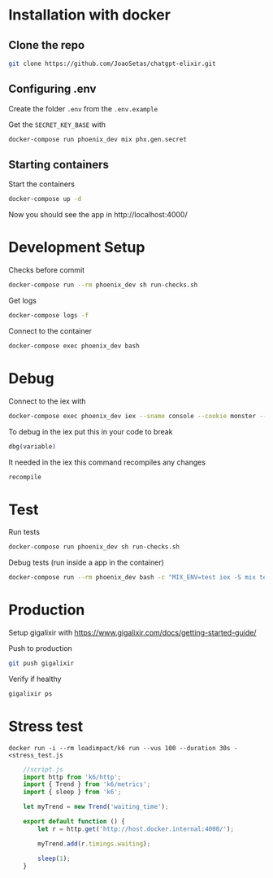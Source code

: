 # Installation with docker
## Clone the repo

```BASH
git clone https://github.com/JoaoSetas/chatgpt-elixir.git
```
## Configuring .env
Create the folder `.env` from the `.env.example`

Get the `SECRET_KEY_BASE` with
```BASH
docker-compose run phoenix_dev mix phx.gen.secret
```
## Starting containers
Start the containers
```BASH
docker-compose up -d
```
Now you should see the app in http://localhost:4000/
# Development Setup
Checks before commit
```BASH
docker-compose run --rm phoenix_dev sh run-checks.sh
```
Get logs
```BASH
docker-compose logs -f
```
Connect to the container
```BASH
docker-compose exec phoenix_dev bash
```
# Debug

Connect to the iex with 
```BASH
docker-compose exec phoenix_dev iex --sname console --cookie monster --remsh cookie
```
To debug in the iex put this in your code to break 
```elixir
dbg(variable)
```
It needed in the iex this command recompiles any changes 
```elixir
recompile
```

# Test

Run tests
```BASH
docker-compose run phoenix_dev sh run-checks.sh
```
Debug tests (run inside a app in the container)
```BASH
docker-compose run --rm phoenix_dev bash -c "MIX_ENV=test iex -S mix test --trace"
```

# Production

Setup gigalixir with https://www.gigalixir.com/docs/getting-started-guide/

Push to production
```BASH
git push gigalixir
```

Verify if healthy
```BASH
gigalixir ps
```

# Stress test

`docker run -i --rm loadimpact/k6 run --vus 100 --duration 30s - <stress_test.js`

```javascript
    //script.js
    import http from 'k6/http';
    import { Trend } from 'k6/metrics';
    import { sleep } from 'k6';

    let myTrend = new Trend('waiting_time');

    export default function () {
        let r = http.get('http://host.docker.internal:4000/');

        myTrend.add(r.timings.waiting);

        sleep(1);
    }
```